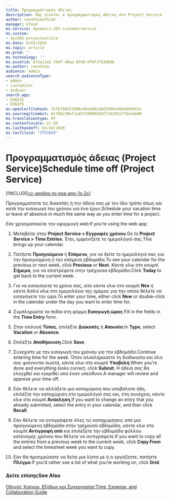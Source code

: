 ```yaml
---
title: Προγραμματισμός άδειας
description: Πώς γίνεται ο προγραμματισμός άδειας στο Project Service
author: revathimuthiah
manager: kfend
ms.service: dynamics-365-customerservice
ms.custom:
- dyn365-projectservice
ms.date: 8/03/2018
ms.topic: article
ms.prod: ''
ms.technology: ''
ms.assetid: 673a11e2-7b4f-48aa-8fd0-6f9f3763d8db
ms.author: revathim
audience: Admin
search.audienceType:
- admin
- customizer
- enduser
search.app:
- D365CE
- D365PS
ms.openlocfilehash: 35fb788421808c66ee961abd2b96cb6da6bb0fdc
ms.sourcegitcommit: 8c786230ef2a497280885b827162561776e2eb00
ms.translationtype: HT
ms.contentlocale: el-GR
ms.lasthandoff: 03/24/2020
ms.locfileid: "3751643"
---
```

# <a name="schedule-time-off-project-service"></a><span data-ttu-id="4fee1-103">Προγραμματισμός άδειας (Project Service)</span><span class="sxs-lookup"><span data-stu-id="4fee1-103">Schedule time off (Project Service)</span></span>

[!INCLUDE[cc-applies-to-psa-app-1x-2x](../includes/cc-applies-to-psa-app-1x-2x.md)]

<span data-ttu-id="4fee1-104">Προγραμματίστε τις διακοπές ή την άδεια σας με τον ίδιο τρόπο όπως και κατά την εισαγωγή του χρόνου για ένα έργο.</span><span class="sxs-lookup"><span data-stu-id="4fee1-104">Schedule your vacation time or leave of absence in much the same way as you enter time for a project.</span></span>  
  
 <span data-ttu-id="4fee1-105">Εάν χρησιμοποιείτε την εφαρμογή web:</span><span class="sxs-lookup"><span data-stu-id="4fee1-105">If you’re using the web app:</span></span>  
  
1.  <span data-ttu-id="4fee1-106">Μεταβείτε στην **Project Service > Εγγραφές χρόνου**.</span><span class="sxs-lookup"><span data-stu-id="4fee1-106">Go to **Project Service > Time Entries**.</span></span> <span data-ttu-id="4fee1-107">Έτσι, εμφανίζετε το ημερολόγιό σας.</span><span class="sxs-lookup"><span data-stu-id="4fee1-107">This brings up your calendar.</span></span>  
  
2.  <span data-ttu-id="4fee1-108">Πατήστε **Προηγούμενο** ή **Επόμενο**, για να δείτε το ημερολόγιό σας για την προηγούμενη ή την επόμενη εβδομάδα.</span><span class="sxs-lookup"><span data-stu-id="4fee1-108">To see your calendar for the previous or next week, click **Previous** or **Next**.</span></span> <span data-ttu-id="4fee1-109">Κάντε κλικ στο κουμπί **Σήμερα**, για να επιστρέψετε στην τρέχουσα εβδομάδα.</span><span class="sxs-lookup"><span data-stu-id="4fee1-109">Click **Today** to get back to the current week.</span></span>  
  
3.  <span data-ttu-id="4fee1-110">Για να εισαγάγετε το χρόνο σας, είτε κάντε κλικ στο κουμπί **Νέο** ή κάντε διπλό κλικ στο ημερολόγιο της ημέρας για την οποία θέλετε να εισαγάγετε την ώρα.</span><span class="sxs-lookup"><span data-stu-id="4fee1-110">To enter your time, either click **New** or double-click in the calendar under the day you want to enter time for.</span></span>  
  
4.  <span data-ttu-id="4fee1-111">Συμπληρώστε τα πεδία στη φόρμα **Εισαγωγή ώρας**.</span><span class="sxs-lookup"><span data-stu-id="4fee1-111">Fill in the fields in the **Time Entry** form.</span></span>  
  
5.  <span data-ttu-id="4fee1-112">Στην επιλογή **Τύπος**, επιλέξτε **Διακοπές** ή **Απουσία**.</span><span class="sxs-lookup"><span data-stu-id="4fee1-112">In **Type**, select **Vacation** or **Absence**.</span></span>  
  
6.  <span data-ttu-id="4fee1-113">Επιλέξτε **Αποθήκευση**.</span><span class="sxs-lookup"><span data-stu-id="4fee1-113">Click **Save**.</span></span>  
  
7.  <span data-ttu-id="4fee1-114">Συνεχίστε με την εισαγωγή του χρόνου για την εβδομάδα.</span><span class="sxs-lookup"><span data-stu-id="4fee1-114">Continue entering time for the week.</span></span> <span data-ttu-id="4fee1-115">Όταν ολοκληρώσετε τη διαδικασία και όλα σας φαίνονται σωστά, κάντε κλικ στο κουμπί **Υποβολή**.</span><span class="sxs-lookup"><span data-stu-id="4fee1-115">When you’re done and everything looks correct, click **Submit**.</span></span> <span data-ttu-id="4fee1-116">Η άδειά σας θα ελεγχθεί και εγκριθεί από έναν υπεύθυνο.</span><span class="sxs-lookup"><span data-stu-id="4fee1-116">A manager will review and approve your time off.</span></span>  
  
8.  <span data-ttu-id="4fee1-117">Εάν θέλετε να αλλάξετε μια καταχώριση που υποβάλατε ήδη, επιλέξτε την καταχώριση στο ημερολόγιό σας και, στη συνέχεια, κάντε κλικ στο κουμπί **Ανάκληση**.</span><span class="sxs-lookup"><span data-stu-id="4fee1-117">If you want to change an entry that you already submitted, select the entry in your calendar, and then click **Recall**.</span></span>  
  
9. <span data-ttu-id="4fee1-118">Εάν θέλετε να αντιγράψετε όλες τις καταχωρήσεις από μια προηγούμενη εβδομάδα στην τρέχουσα εβδομάδα, κάντε κλικ στο κουμπί **Αντιγραφή από** και επιλέξετε την εβδομάδα φύλλου κατανομής χρόνου που θέλετε να αντιγράψετε.</span><span class="sxs-lookup"><span data-stu-id="4fee1-118">If you want to copy all the entries from a previous week to the current week, click **Copy From** and select the timesheet week you want to copy.</span></span>  
  
10. <span data-ttu-id="4fee1-119">Εάν θα προτιμούσατε να δείτε μια λίστα με ό,τι εργάζεστε, πατήστε **Πλέγμα**.</span><span class="sxs-lookup"><span data-stu-id="4fee1-119">If you’d rather see a list of what you’re working on, click **Grid**.</span></span>  
  
### <a name="see-also"></a><span data-ttu-id="4fee1-120">Δείτε επίσης</span><span class="sxs-lookup"><span data-stu-id="4fee1-120">See Also</span></span>  
 [<span data-ttu-id="4fee1-121">Οδηγός Χρόνου, Εξόδων και Συνεργασίας</span><span class="sxs-lookup"><span data-stu-id="4fee1-121">Time, Expense, and Collaboration Guide</span></span>](../project-service/time-expense-collaboration-guide.md)
